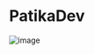 # PatikaDev
![image](https://github.com/alpolcaymis/PatikaDev/assets/71964088/6347e928-6998-4364-a082-291e17677632)
